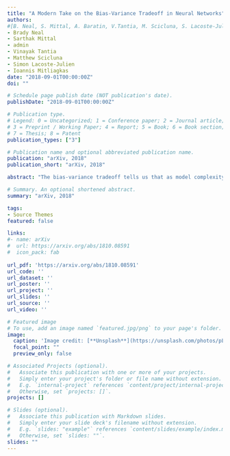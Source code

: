 ```yaml
---
title: "A Modern Take on the Bias-Variance Tradeoff in Neural Networks"
authors: 
#[B. Neal, S. Mittal, A. Baratin, V.Tantia, M. Scicluna, S. Lacoste-Julien, I. Mitliagkas]
- Brady Neal
- Sarthak Mittal
- admin
- Vinayak Tantia
- Matthew Scicluna
- Simon Lacoste-Julien
- Ioannis Mitliagkas
date: "2018-09-01T00:00:00Z"
doi: ""

# Schedule page publish date (NOT publication's date).
publishDate: "2018-09-01T00:00:00Z"

# Publication type.
# Legend: 0 = Uncategorized; 1 = Conference paper; 2 = Journal article;
# 3 = Preprint / Working Paper; 4 = Report; 5 = Book; 6 = Book section;
# 7 = Thesis; 8 = Patent
publication_types: ["3"]

# Publication name and optional abbreviated publication name.
publication: "arXiv, 2018"
publication_short: "arXiv, 2018"

abstract: "The bias-variance tradeoff tells us that as model complexity increases, bias falls and variances increases, leading to a U-shaped test error curve. However, recent empirical results with over-parameterized neural networks are marked by a striking absence of the classic U-shaped test error curve: test error keeps decreasing in #wider networks. This suggests that there might not be a bias-variance tradeoff in neural networks with respect to network width, unlike was originally claimed by, e.g., Geman et al. (1992). Motivated by the shaky evidence used to support this claim in neural networks, we measure bias and variance in the modern setting. We #find that both bias and variance can decrease as the number of parameters grows. To better understand this, we introduce a new decomposition of the variance to disentangle the effects of optimization and data sampling. We also provide theoretical analysis in a simplified setting that is consistent with our empirical findings."

# Summary. An optional shortened abstract.
summary: "arXiv, 2018"

tags:
- Source Themes
featured: false

links:
#- name: arXiv
#  url: https://arxiv.org/abs/1810.08591
#  icon_pack: fab
  
url_pdf: 'https://arxiv.org/abs/1810.08591'
url_code: ''
url_dataset: ''
url_poster: ''
url_project: ''
url_slides: ''
url_source: ''
url_video: ''

# Featured image
# To use, add an image named `featured.jpg/png` to your page's folder. 
image:
  caption: 'Image credit: [**Unsplash**](https://unsplash.com/photos/pLCdAaMFLTE)'
  focal_point: ""
  preview_only: false

# Associated Projects (optional).
#   Associate this publication with one or more of your projects.
#   Simply enter your project's folder or file name without extension.
#   E.g. `internal-project` references `content/project/internal-project/index.md`.
#   Otherwise, set `projects: []`.
projects: []

# Slides (optional).
#   Associate this publication with Markdown slides.
#   Simply enter your slide deck's filename without extension.
#   E.g. `slides: "example"` references `content/slides/example/index.md`.
#   Otherwise, set `slides: ""`.
slides: ""
---
```

